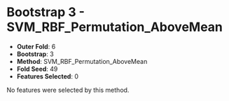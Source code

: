 # Bootstrap 3 - SVM_RBF_Permutation_AboveMean

- **Outer Fold**: 6
- **Bootstrap**: 3
- **Method**: SVM_RBF_Permutation_AboveMean
- **Fold Seed**: 49
- **Features Selected**: 0

No features were selected by this method.
